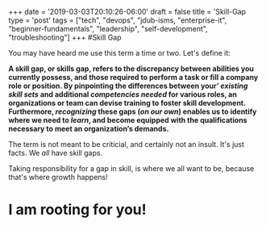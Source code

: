 +++
date = '2019-03-03T20:10:26-06:00'
draft = false
title = 'Skill&#45;Gap
type = 'post'
tags = ["tech", "devops", "jdub-isms, "enterprise-it", "beginner-fundamentals", "leadership", "self-development", "troubleshooting"]
+++
#Skill Gap

You may have heard me use this term a time or two. Let's define it: <br />

**A skill gap, or skills gap, refers to the discrepancy between abilities you currently possess, and those required to perform a task or fill a company role or position. By pinpointing the differences between your’ *existing skill sets* and additional *competencies needed* for various roles, an organizations or team can devise training to foster skill development. Furthermore, *recognizing* these gaps (*on our own*) enables us to identify where we need to *learn*, and become equipped with the qualifications necessary to meet an organization’s demands.**

The term is not meant to be criticial, and certainly not an insult.  It's just facts. We *all* have skill gaps.  <br />

Taking responsibility for a gap in skill, is where we all want to be, because that's where growth happens!

# I am rooting for you!